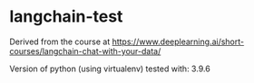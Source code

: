 # langchain-test

Derived from the course at https://www.deeplearning.ai/short-courses/langchain-chat-with-your-data/

Version of python (using virtualenv) tested with: 3.9.6